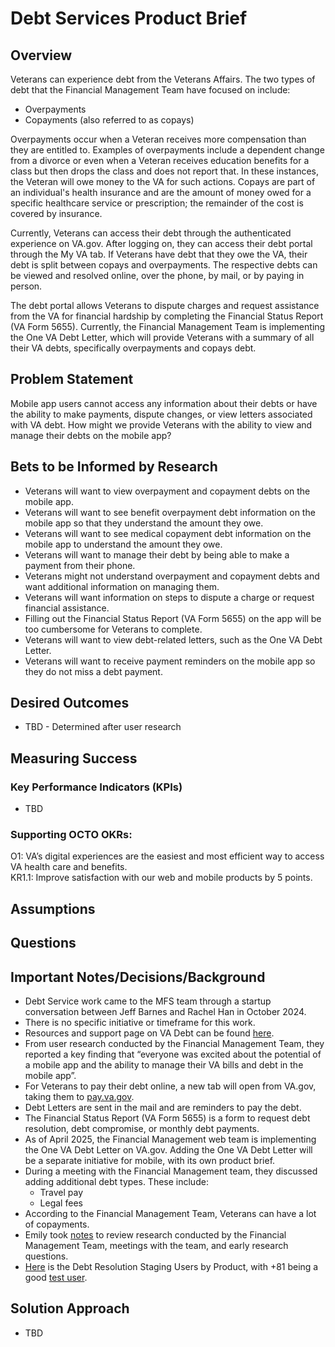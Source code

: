 # Debt Services Product Brief

## Overview

Veterans can experience debt from the Veterans Affairs. The two types of debt that the Financial Management Team have focused on include: 

* Overpayments   
* Copayments (also referred to as copays)

Overpayments occur when a Veteran receives more compensation than they are entitled to. Examples of overpayments include a dependent change from a divorce or even when a Veteran receives education benefits for a class but then drops the class and does not report that. In these instances, the Veteran will owe money to the VA for such actions. Copays are part of an individual's health insurance and are the amount of money owed for a specific healthcare service or prescription; the remainder of the cost is covered by insurance. 

Currently, Veterans can access their debt through the authenticated experience on VA.gov. After logging on, they can access their debt portal through the My VA tab. If Veterans have debt that they owe the VA, their debt is split between copays and overpayments. The respective debts can be viewed and resolved online, over the phone, by mail, or by paying in person. 

The debt portal allows Veterans to dispute charges and request assistance from the VA for financial hardship by completing the Financial Status Report (VA Form 5655). Currently, the Financial Management Team is implementing the One VA Debt Letter, which will provide Veterans with a summary of all their VA debts, specifically overpayments and copays debt. 

## Problem Statement

Mobile app users cannot access any information about their debts or have the ability to make payments, dispute changes, or view letters associated with VA debt. How might we provide Veterans with the ability to view and manage their debts on the mobile app?  

## Bets to be Informed by Research

* Veterans will want to view overpayment and copayment debts on the mobile app.  
* Veterans will want to see benefit overpayment debt information on the mobile app so that they understand the amount they owe.  
* Veterans will want to see medical copayment debt information on the mobile app to understand the amount they owe.  
* Veterans will want to manage their debt by being able to make a payment from their phone.   
* Veterans might not understand overpayment and copayment debts and want additional information on managing them.  
* Veterans will want information on steps to dispute a charge or request financial assistance.  
* Filling out the Financial Status Report (VA Form 5655\) on the app will be too cumbersome for Veterans to complete.   
* Veterans will want to view debt-related letters, such as the One VA Debt Letter.   
* Veterans will want to receive payment reminders on the mobile app so they do not miss a debt payment.

## Desired Outcomes

* TBD \- Determined after user research 

## Measuring Success

### Key Performance Indicators (KPIs)

* TBD

### Supporting OCTO OKRs:

O1: VA’s digital experiences are the easiest and most efficient way to access VA health care and benefits.  
KR1.1: Improve satisfaction with our web and mobile products by 5 points.

## Assumptions
 

## Questions


## Important Notes/Decisions/Background

* Debt Service work came to the MFS team through a startup conversation between Jeff Barnes and Rachel Han in October 2024\.  
* There is no specific initiative or timeframe for this work.  
* Resources and support page on VA Debt can be found [here](https://www.va.gov/resources/va-debt-management/).   
* From user research conducted by the Financial Management Team, they reported a key finding that “everyone was excited about the potential of a mobile app and the ability to manage their VA bills and debt in the mobile app”.    
* For Veterans to pay their debt online, a new tab will open from VA.gov, taking them to [pay.va.gov](https://www.pay.va.gov/).  
* Debt Letters are sent in the mail and are reminders to pay the debt.  
* The Financial Status Report (VA Form 5655\) is a form to request debt resolution, debt compromise, or monthly debt payments.      
* As of April 2025, the Financial Management web team is implementing the One VA Debt Letter on VA.gov. Adding the One VA Debt Letter will be a separate initiative for mobile, with its own product brief.   
* During a meeting with the Financial Management team, they discussed adding additional debt types. These include:  
  * Travel pay  
  * Legal fees  
* According to the Financial Management Team, Veterans can have a lot of copayments.  
* Emily took [notes](https://docs.google.com/document/d/1pq29J89Q4mObSD8T7ZoR3M7ctlPWvm6mQKKYmG4cEPo/edit?usp=sharing) to review research conducted by the Financial Management Team, meetings with the team, and early research questions.   
* [Here](https://github.com/department-of-veterans-affairs/va.gov-team/blob/master/teams/vsa/teams/benefits-memorials-2/staging-users-debtproducts.md) is the Debt Resolution Staging Users by Product, with \+81 being a good [test user](https://github.com/department-of-veterans-affairs/va.gov-team-sensitive/blob/master/Administrative/vagov-users/mvi-staging-users.csv). 

## Solution Approach

* TBD
